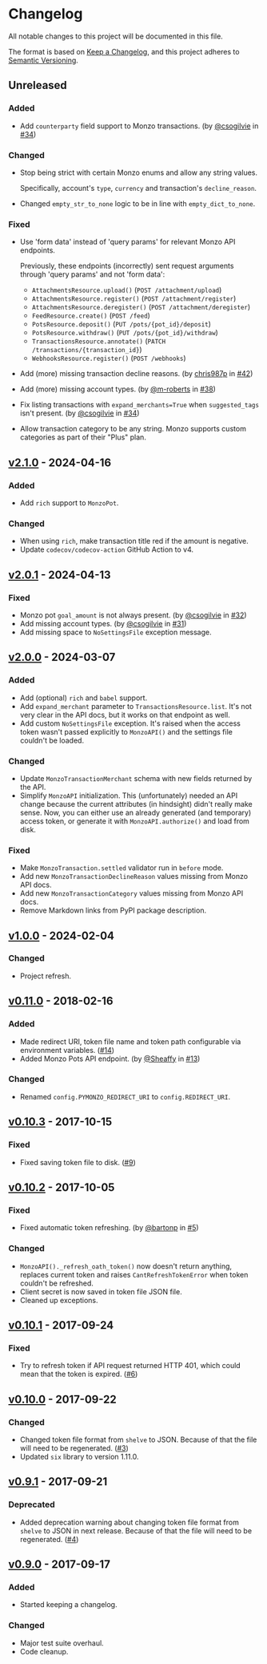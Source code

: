 # Changelog
All notable changes to this project will be documented in this file.

The format is based on [Keep a Changelog], and this project adheres to
[Semantic Versioning].

## Unreleased
### Added
- Add `counterparty` field support to Monzo transactions.
  (by [@csogilvie](https://github.com/csogilvie)
  in [#34](https://github.com/pawelad/pymonzo/issues/34))

### Changed
- Stop being strict with certain Monzo enums and allow any string values.

  Specifically, account's `type`, `currency` and transaction's `decline_reason`.
- Changed `empty_str_to_none` logic to be in line with `empty_dict_to_none`.

### Fixed
- Use 'form data' instead of 'query params' for relevant Monzo API endpoints.

  Previously, these endpoints (incorrectly) sent request arguments through 'query
  params' and not 'form data':
  - `AttachmentsResource.upload()` (`POST /attachment/upload`)
  - `AttachmentsResource.register()` (`POST /attachment/register`)
  - `AttachmentsResource.deregister()` (`POST /attachment/deregister`)
  - `FeedResource.create()` (`POST /feed`)
  - `PotsResource.deposit()` (`PUT /pots/{pot_id}/deposit`)
  - `PotsResource.withdraw()` (`PUT /pots/{pot_id}/withdraw`)
  - `TransactionsResource.annotate()` (`PATCH /transactions/{transaction_id}`)
  - `WebhooksResource.register()` (`POST /webhooks`)
- Add (more) missing transaction decline reasons.
  (by [chris987p](https://github.com/chris987p)
  in [#42](https://github.com/pawelad/pymonzo/pull/42))
- Add (more) missing account types. (by [@m-roberts](https://github.com/m-roberts)
  in [#38](https://github.com/pawelad/pymonzo/pull/38))
- Fix listing transactions with `expand_merchants=True` when `suggested_tags` isn't
  present. (by [@csogilvie](https://github.com/csogilvie)
  in [#34](https://github.com/pawelad/pymonzo/issues/34))
- Allow transaction category to be any string. Monzo supports custom categories
  as part of their "Plus" plan.

## [v2.1.0](https://github.com/pawelad/pymonzo/releases/tag/v2.1.0) - 2024-04-16
### Added
- Add `rich` support to `MonzoPot`.

### Changed
- When using `rich`, make transaction title red if the amount is negative.
- Update `codecov/codecov-action` GitHub Action to v4.

## [v2.0.1](https://github.com/pawelad/pymonzo/releases/tag/v2.0.1) - 2024-04-13
### Fixed
- Monzo pot `goal_amount` is not always present.
  (by [@csogilvie](https://github.com/csogilvie)
  in [#32](https://github.com/pawelad/pymonzo/pull/32))
- Add missing account types.
  (by [@csogilvie](https://github.com/csogilvie)
  in [#31](https://github.com/pawelad/pymonzo/pull/31))
- Add missing space to `NoSettingsFile` exception message.

## [v2.0.0](https://github.com/pawelad/pymonzo/releases/tag/v2.0.0) - 2024-03-07
### Added
- Add (optional) `rich` and `babel` support.
- Add `expand_merchant` parameter to `TransactionsResource.list`. It's not very 
  clear in the API docs, but it works on that endpoint as well.
- Add custom `NoSettingsFile` exception. It's raised when the access token wasn't
  passed explicitly to `MonzoAPI()` and the settings file couldn't be loaded.

### Changed
- Update `MonzoTransactionMerchant` schema with new fields returned by the API.
- Simplify `MonzoAPI` initialization.
  This (unfortunately) needed an API change because the current attributes (in 
  hindsight) didn't really make sense.
  Now, you can either use an already generated (and temporary) access
  token, or generate it with `MonzoAPI.authorize()` and load from disk.

### Fixed
- Make `MonzoTransaction.settled` validator run in `before` mode.
- Add new `MonzoTransactionDeclineReason` values missing from Monzo API docs.
- Add new `MonzoTransactionCategory` values missing from Monzo API docs.
- Remove Markdown links from PyPI package description.

## [v1.0.0](https://github.com/pawelad/pymonzo/releases/tag/v1.0.0) - 2024-02-04
### Changed
- Project refresh.

## [v0.11.0](https://github.com/pawelad/pymonzo/releases/tag/v0.11.0) - 2018-02-16
### Added
- Made redirect URI, token file name and token path configurable via
  environment variables. ([#14](https://github.com/pawelad/pymonzo/pull/14))
- Added Monzo Pots API endpoint. (by [@Sheaffy](https://github.com/Sheaffy)
  in [#13](https://github.com/pawelad/pymonzo/pull/13))

### Changed
- Renamed `config.PYMONZO_REDIRECT_URI` to `config.REDIRECT_URI`.

## [v0.10.3](https://github.com/pawelad/pymonzo/releases/tag/v0.10.3) - 2017-10-15
### Fixed
- Fixed saving token file to disk. ([#9](https://github.com/pawelad/pymonzo/pull/9))

## [v0.10.2](https://github.com/pawelad/pymonzo/releases/tag/v0.10.2) - 2017-10-05
### Fixed
- Fixed automatic token refreshing. (by [@bartonp](https://github.com/bartonp)
  in [#5](https://github.com/pawelad/pymonzo/pull/5))

### Changed
- `MonzoAPI()._refresh_oath_token()` now doesn't return anything, replaces
  current token and raises `CantRefreshTokenError` when token couldn't be
  refreshed.
- Client secret is now saved in token file JSON file.
- Cleaned up exceptions.

## [v0.10.1](https://github.com/pawelad/pymonzo/releases/tag/v0.10.1) - 2017-09-24
### Fixed
- Try to refresh token if API request returned HTTP 401, which could mean that
  the token is expired. ([#6](https://github.com/pawelad/pymonzo/pull/6))

## [v0.10.0](https://github.com/pawelad/pymonzo/releases/tag/v0.10.0) - 2017-09-22
### Changed
 - Changed token file format from `shelve` to JSON. Because of that the file
   will need to be regenerated. ([#3](https://github.com/pawelad/pymonzo/pull/3))
 - Updated `six` library to version 1.11.0.

## [v0.9.1](https://github.com/pawelad/pymonzo/releases/tag/v0.9.1) - 2017-09-21
### Deprecated
 - Added deprecation warning about changing token file format from `shelve`
   to JSON in next release. Because of that the file will need to be
   regenerated. ([#4](https://github.com/pawelad/pymonzo/pull/4))

## [v0.9.0](https://github.com/pawelad/pymonzo/releases/tag/v0.9.0) - 2017-09-17
### Added
- Started keeping a changelog.

### Changed
- Major test suite overhaul.
- Code cleanup.


[keep a changelog]: https://keepachangelog.com/en/1.1.0/
[semantic versioning]: https://semver.org/spec/v2.0.0.html

